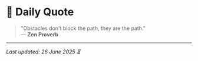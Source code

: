 # 📜 Daily Quote

> "Obstacles don't block the path, they are the path."  
> — **Zen Proverb**

---

_Last updated: 26 June 2025 ⏳_
